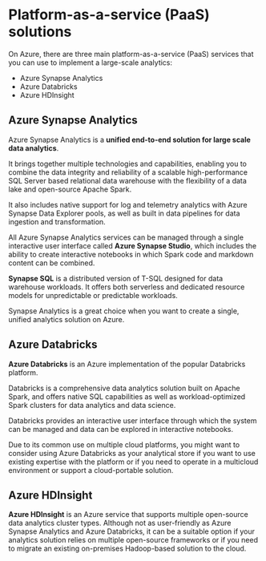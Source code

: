 # Platform-as-a-service (PaaS) solutions

On Azure, there are three main platform-as-a-service (PaaS) services that you can use to implement a large-scale analytics:
- Azure Synapse Analytics
- Azure Databricks
- Azure HDInsight

## Azure Synapse Analytics

Azure Synapse Analytics is a **unified end-to-end solution for large scale data analytics**. 

It brings together multiple technologies and capabilities, enabling you to combine the data integrity and reliability of a scalable high-performance SQL Server based relational data warehouse with the flexibility of a data lake and open-source Apache Spark.

It also includes native support for log and telemetry analytics with Azure Synapse Data Explorer pools, as well as built in data pipelines for data ingestion and transformation. 

All Azure Synapse Analytics services can be managed through a single interactive user interface called **Azure Synapse Studio**, which includes the ability to create interactive notebooks in which Spark code and markdown content can be combined. 

**Synapse SQL** is a distributed version of T-SQL designed for data warehouse workloads. It offers both serverless and dedicated resource models for unpredictable or predictable workloads.

Synapse Analytics is a great choice when you want to create a single, unified analytics solution on Azure.

## Azure Databricks

**Azure Databricks** is an Azure implementation of the popular Databricks platform. 

Databricks is a comprehensive data analytics solution built on Apache Spark, and offers native SQL capabilities as well as workload-optimized Spark clusters for data analytics and data science. 

Databricks provides an interactive user interface through which the system can be managed and data can be explored in interactive notebooks. 

Due to its common use on multiple cloud platforms, you might want to consider using Azure Databricks as your analytical store if you want to use existing expertise with the platform or if you need to operate in a multicloud environment or support a cloud-portable solution.

## Azure HDInsight

**Azure HDInsight** is an Azure service that supports multiple open-source data analytics cluster types. Although not as user-friendly as Azure Synapse Analytics and Azure Databricks, it can be a suitable option if your analytics solution relies on multiple open-source frameworks or if you need to migrate an existing on-premises Hadoop-based solution to the cloud.